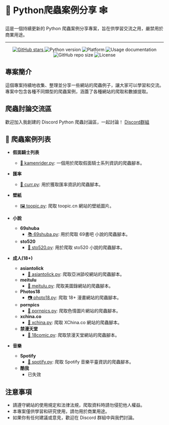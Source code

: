 # 🐍 Python爬蟲案例分享 🕸️

這是一個持續更新的 Python 爬蟲案例分享專案，旨在供學習交流之用，嚴禁用於商業用途。

---

<p align="center">
    <a href="https://github.com/JeremyOp666/python_spider/stargazers">
        <img alt="GitHub stars" src="https://img.shields.io/github/stars/your_username/your_repo?style=social">
    </a>
    <a>
        <img src="https://img.shields.io/badge/python-v3-blue?style=flat-square" alt="Python version" />
    </a>
    <a>
        <img src="https://img.shields.io/badge/platform-Windows-blue?style=flat-square" alt="Platform" />
    </a>
    <a>
        <img src="https://img.shields.io/website?up_message=%E4%BD%BF%E7%94%A8%E6%96%87%E6%A1%A3&url=https%3A%2F%2Finfospider.vercel.app%2F" alt="Usage documentation" />
    </a>
    <a>
        <img alt="GitHub repo size" src="https://img.shields.io/github/repo-size/JeremyOp666/python_spider?style=flat-square">
    </a>
    <a>
        <img alt="License" src="https://img.shields.io/badge/license-MIT-blue?style=flat-square">
    </a>
</p>


## 專案簡介

這個專案持續地收集、整理並分享一些網站的爬蟲例子，讓大家可以學習和交流。專案中包含各種不同類型的爬蟲案例，涵蓋了各種網站的爬取和數據提取。

## 爬蟲討論交流區

歡迎加入我創建的 Discord Python 爬蟲討論區，一起討論！ [Discord群組](https://discord.gg/RdbzfQK5j7)


## 📂 爬蟲案例列表

- **假面騎士列表**
  - [🦸 kamenrider.py](爬蟲案例/假面騎士列表/kamenrider.py): 一個用於爬取假面騎士系列資訊的爬蟲腳本。

- **匯率**
  - [💱 curr.py](爬蟲案例/匯率/curr.py): 用於獲取匯率資訊的爬蟲腳本。

- **壁紙**
  - [🖼️ toopic.py](爬蟲案例/壁紙/toopic.cn/toopic.py): 爬取 toopic.cn 網站的壁紙圖片。

- **小說**
  - **69shuba**
    - [📚 69shuba.py](爬蟲案例/小說/69shuba/69shuba.py): 用於爬取 69書吧 小說的爬蟲腳本。
  - **sto520**
    - [📖 sto520.py](爬蟲案例/小說/sto520/sto520.py): 用於爬取 sto520 小說的爬蟲腳本。

- **成人(18+)**
  - **asiantolick**
    - [👅 asiantolick.py](爬蟲案例/成人(18+)/asiantolick/asiantolick.py): 爬取亞洲舔咬網站的爬蟲腳本。
  - **meitulu**
    - [🔞 meitulu.py](爬蟲案例/成人(18+)/meitulu/meitulu.py): 爬取美圖錄網站的爬蟲腳本。
  - **Photos18**
    - [📷 photo18.py](爬蟲案例/成人(18+)/Photos18/photo18.py): 爬取 18+ 漫畫網站的爬蟲腳本。
  - **pornpics**
    - [🍑 pornpics.py](爬蟲案例/成人(18+)/pornpics/pornpics.py): 爬取色情圖片網站的爬蟲腳本。
  - **xchina.co**
    - [🔞 xchina.py](爬蟲案例/成人(18+)/xchina.co/xchina.py): 爬取 XChina.co 網站的爬蟲腳本。
  - **禁漫天堂**
    - [🔞 18comic.py](爬蟲案例/成人(18+)/禁漫天堂/18comic.py): 爬取禁漫天堂網站的爬蟲腳本。

- **音樂**
  - **Spotify**
    - [🎵 spotify.py](爬蟲案例/音樂/Spotify/spotify.py): 爬取 Spotify 音樂平臺資訊的爬蟲腳本。
  - **酷我**
    - 已失效


## 注意事項

- 請遵守網站的使用規定和法律法規，爬取資料時請勿侵犯他人權益。
- 本專案僅供學習和研究使用，請勿用於商業用途。
- 如果你有任何建議或意見，歡迎在 Discord 群組中與我們討論。